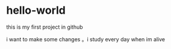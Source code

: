 # hello-world
this is my first project in github

i want  to make some changes 。i study every day when im alive
